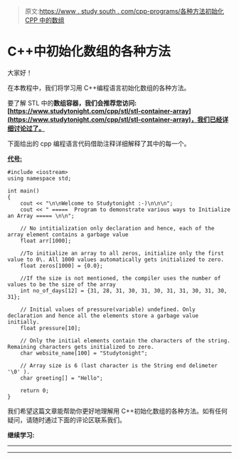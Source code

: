 > 原文:[https://www . study south . com/cpp-programs/各种方法初始化 CPP 中的数组](https://www.studytonight.com/cpp-programs/various-ways-of-initializing-an-array-in-cpp)

# C++中初始化数组的各种方法

大家好！

在本教程中，我们将学习用 C++编程语言初始化数组的各种方法。

要了解 STL 中的**数组容器，我们会推荐您访问:[https://www.studytonight.com/cpp/stl/stl-container-array](https://www.studytonight.com/cpp/stl/stl-container-array)，我们已经详细讨论过了。**

下面给出的 cpp 编程语言代码借助注释详细解释了其中的每一个。

<u>**代号:**</u>

```
#include <iostream>
using namespace std;

int main()
{
    cout << "\n\nWelcome to Studytonight :-)\n\n\n";
    cout << " =====  Program to demonstrate various ways to Initialize an Array ===== \n\n";

    // No intitialization only declaration and hence, each of the array element contains a garbage value
    float arr[1000];

    //To initialize an array to all zeros, initialize only the first value to 0\. All 1000 values automatically gets initialized to zero.
    float zeros[1000] = {0.0};

    //If the size is not mentioned, the compiler uses the number of values to be the size of the array
    int no_of_days[12] = {31, 28, 31, 30, 31, 30, 31, 31, 30, 31, 30, 31};

    // Initial values of pressure(variable) undefined. Only declaration and hence all the elements store a garbage value initially.
    float pressure[10];

    // Only the initial elements contain the characters of the string. Remaining characters gets initialized to zero.
    char website_name[100] = "Studytonight";

    // Array size is 6 (last character is the String end delimeter '\0' ).
    char greeting[] = "Hello";

    return 0;
}
```

我们希望这篇文章能帮助你更好地理解用 C++初始化数组的各种方法。如有任何疑问，请随时通过下面的评论区联系我们。

**继续学习:**

* * *

* * *